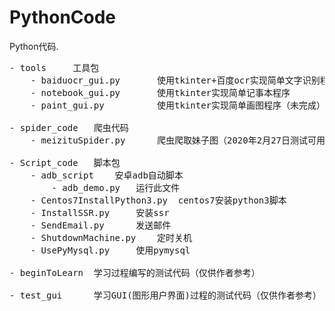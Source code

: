 # PythonCode
Python代码.
<pre>
- tools     工具包
    - baiduocr_gui.py       使用tkinter+百度ocr实现简单文字识别程序
    - notebook_gui.py       使用tkinter实现简单记事本程序
    - paint_gui.py          使用tkinter实现简单画图程序（未完成）

- spider_code   爬虫代码
    - meizituSpider.py      爬虫爬取妹子图（2020年2月27日测试可用）

- Script_code   脚本包
    - adb_script    安卓adb自动脚本
        - adb_demo.py   运行此文件
    - Centos7InstallPython3.py  centos7安装python3脚本
    - InstallSSR.py     安装ssr
    - SendEmail.py      发送邮件
    - ShutdownMachine.py    定时关机
    - UsePyMysql.py     使用pymysql

- beginToLearn  学习过程编写的测试代码（仅供作者参考）

- test_gui      学习GUI(图形用户界面)过程的测试代码（仅供作者参考）
</pre>